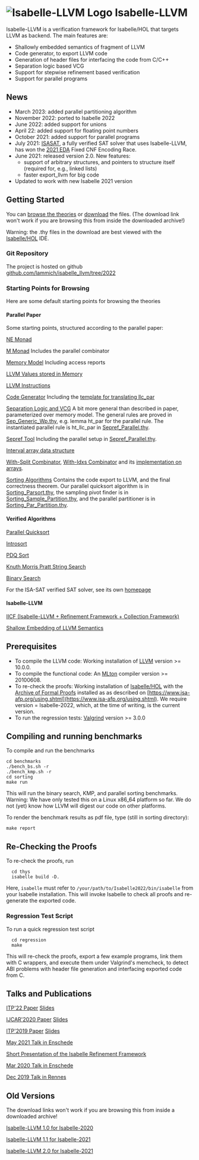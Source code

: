 <!--
  IMPORTANT: If you landed here from a downloaded archive file, go to html/index.html to view this page in a browsable form!

-->
# ![Isabelle-LLVM Logo](logo_200.png) Isabelle-LLVM

Isabelle-LLVM is a verification framework for Isabelle/HOL that targets LLVM as backend.
The main features are:

  * Shallowly embedded semantics of fragment of LLVM
  * Code generator, to export LLVM code
  * Generation of header files for interfacing the code from C/C++
  * Separation logic based VCG
  * Support for stepwise refinement based verification
  * Support for parallel programs

## News
  * March 2023: added parallel partitioning algorithm
  * November 2022: ported to Isabelle 2022
  * June 2022: added support for unions
  * April 22: added support for floating point numbers
  * October 2021: added support for parallel programs
  * July 2021: [ISASAT](https://m-fleury.github.io/isasat/isasat.html), a fully verified SAT solver that uses Isabelle-LLVM, has won the [2021 EDA](https://www.eda-ai.org/) Fixed CNF Encoding Race.
  * June 2021: released version 2.0. New features:
    * support of arbitrary structures, and pointers to structure itself (required for, e.g., linked lists)
    * faster export_llvm for big code
  * Updated to work with new Isabelle 2021 version



## Getting Started
  You can [browse the theories](:Isabelle_LLVM:/) or [download](dist.tgz) the files. (The download link won't work if you are browsing this from inside the downloaded archive!)

  Warning: the .thy files in the download are best viewed with the [Isabelle/HOL](https://isabelle.in.tum.de) IDE.

### Git Repository
  The project is hosted on github [github.com/lammich/isabelle_llvm/tree/2022](https://github.com/lammich/isabelle_llvm/tree/2022)

### Starting Points for Browsing
  Here are some default starting points for browsing the theories

#### Parallel Paper
  Some starting points, structured according to the parallel paper:

  [NE Monad](:Isabelle_LLVM:/NEMonad.html)
  
  [M Monad](:Isabelle_LLVM:/MMonad.html) Includes the parallel combinator
  
  [Memory Model](:Isabelle_LLVM:/Generic_Memory.html) Including access reports
  
  [LLVM Values stored in Memory](:Isabelle_LLVM:/Simple_Memory.html)

  [LLVM Instructions](:Isabelle_LLVM:/LLVM_Shallow.html)
  
  [Code Generator](:Isabelle_LLVM:/LLVM_Codegen.html) Including the [template for translating llc_par](:Isabelle_LLVM:/files/par_wrapper.tmpl.ml.html)

  [Separation Logic and VCG](:Isabelle_LLVM:/LLVM_VCG_Main.html) A bit more general than described in paper, parameterized over memory model.
    The general rules are proved in [Sep_Generic_Wp.thy](:Isabelle_LLVM:/Sep_Generic_Wp.html), e.g. lemma ht_par for the parallel rule.
    The instantiated parallel rule is ht_llc_par in [Sepref_Parallel.thy](:Isabelle_LLVM:/Sepref_Parallel.html).

  [Sepref Tool](:Isabelle_LLVM:/Sepref.html) Including the parallel setup in [Sepref_Parallel.thy](:Isabelle_LLVM:/Sepref_Parallel.html).

  [Interval array data structure](:Examples:/IICF_DS_Interval_List.html)

  [With-Split Combinator](:Isabelle_LLVM:/IICF_Array.html#IICF_Array.WITH_SPLIT|const),
  [With-Idxs Combinator](:Examples:/IICF_Shared_Lists.html#IICF_Shared_Lists.WITH_IDXS|const) and its [implementation on arrays](:Examples:/IICF_DS_Array_Idxs.html#IICF_DS_Array_Idxs.hn_WITH_IDXS_aux|fact).

  [Sorting Algorithms](:Examples:/Sorting_Export_Code.html) Contains the code export to LLVM, and the final correctness theorem.
  Our parallel quicksort algorithm is in [Sorting_Parsort.thy](:Examples:/Sorting_Parsort.html),
  the sampling pivot finder is in [Sorting_Sample_Partition.thy](:Examples:/Sorting_Sample_Partition.html),
  and the parallel partitioner is in [Sorting_Par_Partition.thy](:Examples:/Sorting_Par_Partition.html).


#### Verified Algorithms
  [Parallel Quicksort](:Examples:/Sorting_Parsort.html)
  
  [Introsort](:Examples:/Sorting_Introsort.html)

  [PDQ Sort](:Examples:/Sorting_PDQ.html)

  [Knuth Morris Pratt String Search](:Examples:/KMP.html)

  [Binary Search](:Examples:/Bin_Search.html)
  
  For the ISA-SAT verified SAT solver, see its own [homepage](https://m-fleury.github.io/isasat/isasat.html)
  
#### Isabelle-LLVM
  [IICF (Isabelle-LLVM + Refinement Framework + Collection Framework)](:Isabelle_LLVM:/IICF.html)

  [Shallow Embedding of LLVM Semantics](:Isabelle_LLVM:/LLVM_Shallow.html)


## Prerequisites
  * To compile the LLVM code: Working installation of [LLVM](http://releases.llvm.org/) version >= 10.0.0.
  * To compile the functional code: An [MLton](http://mlton.org/) compiler version >= 20100608.
  * To re-check the proofs: Working installation of [Isabelle/HOL](https://isabelle.in.tum.de) 
    with the [Archive of Formal Proofs](https://www.isa-afp.org) installed 
    as as described on [https://www.isa-afp.org/using.shtml](https://www.isa-afp.org/using.shtml). 
    We require version = Isabelle-2022, which, at the time of writing, is the current version.
  * To run the regression tests: [Valgrind](https://www.valgrind.org/) version >= 3.0.0

## Compiling and running benchmarks
  To compile and run the benchmarks

    cd benchmarks
    ./bench_bs.sh -r
    ./bench_kmp.sh -r
    cd sorting
    make run

  This will run the binary search, KMP, and parallel sorting benchmarks.
  Warning: We have only tested this on a Linux x86_64 platform so far. 
  We do not (yet) know how LLVM will digest our code on other platforms.

  To render the benchmark results as pdf file, type (still in sorting directory):

    make report


## Re-Checking the Proofs
  To re-check the proofs, run

      cd thys 
      isabelle build -D.

  Here, <code>isabelle</code> must refer to <code>/your/path/to/Isabelle2022/bin/isabelle</code> from your Isabelle installation.
  This will invoke Isabelle to check all proofs and re-generate the exported code.

### Regression Test Script
  To run a quick regression test script

      cd regression
      make

  This will re-check the proofs, export a few example programs,
  link them with C wrappers, and execute them under Valgrind's memcheck,
  to detect ABI problems with header file generation and interfacing exported code from C.


## Talks and Publications
  [ITP'22 Paper](paper_ITP2022.pdf) [Slides](slides_ITP2022.pdf)

  [IJCAR'2020 Paper](paper_IJCAR2020.pdf) [Slides](slides_IJCAR2020.pdf)

  [ITP'2019 Paper](paper_ITP2019.pdf) [Slides](slides_ITP2019.pdf)


  [May 2021 Talk in Enschede](enschede2021.pdf)

  [Short Presentation of the Isabelle Refinement Framework](RF_pres.pdf)

  [Mar 2020 Talk in Enschede](enschede2020.pdf)

  [Dec 2019 Talk in Rennes](rennes2019.pdf)


## Old Versions
  The download links won't work if you are browsing this from inside a downloaded archive!

  [Isabelle-LLVM 1.0 for Isabelle-2020](dist-2020.tgz)

  [Isabelle-LLVM 1.1 for Isabelle-2021](dist-v1.1.tgz)

  [Isabelle-LLVM 2.0 for Isabelle-2021](dist-v2.0.tgz)



